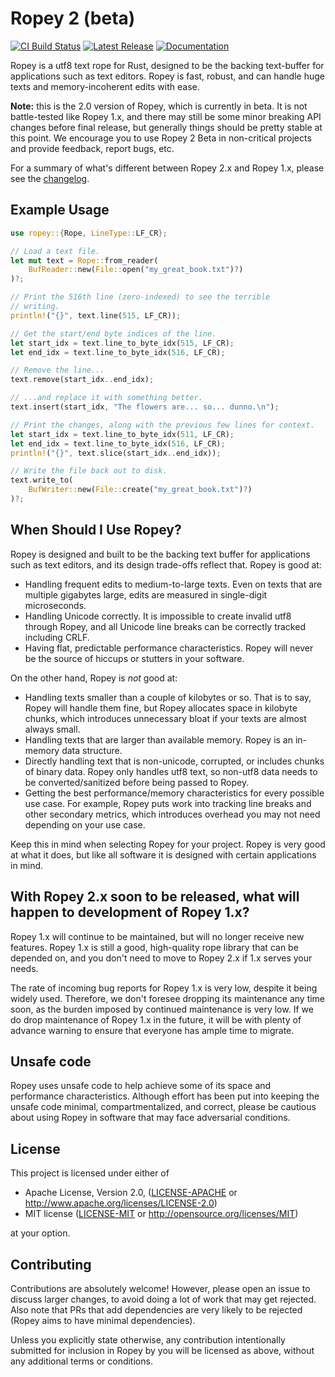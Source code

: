 # Ropey 2 (beta)

[![CI Build Status][github-ci-img]][github-ci]
[![Latest Release][crates-io-badge]][crates-io-url]
[![Documentation][docs-rs-img]][docs-rs-url]

Ropey is a utf8 text rope for Rust, designed to be the backing text-buffer for applications such as text editors.  Ropey is fast, robust, and can handle huge texts and memory-incoherent edits with ease.

**Note:** this is the 2.0 version of Ropey, which is currently in beta.  It is not battle-tested like Ropey 1.x, and there may still be some minor breaking API changes before final release, but generally things should be pretty stable at this point.  We encourage you to use Ropey 2 Beta in non-critical projects and provide feedback, report bugs, etc.

For a summary of what's different between Ropey 2.x and Ropey 1.x, please see the [changelog](CHANGELOG.md#200-alpha-1---2024-10-20).


## Example Usage

```rust
use ropey::{Rope, LineType::LF_CR};

// Load a text file.
let mut text = Rope::from_reader(
    BufReader::new(File::open("my_great_book.txt")?)
)?;

// Print the 516th line (zero-indexed) to see the terrible
// writing.
println!("{}", text.line(515, LF_CR));

// Get the start/end byte indices of the line.
let start_idx = text.line_to_byte_idx(515, LF_CR);
let end_idx = text.line_to_byte_idx(516, LF_CR);

// Remove the line...
text.remove(start_idx..end_idx);

// ...and replace it with something better.
text.insert(start_idx, "The flowers are... so... dunno.\n");

// Print the changes, along with the previous few lines for context.
let start_idx = text.line_to_byte_idx(511, LF_CR);
let end_idx = text.line_to_byte_idx(516, LF_CR);
println!("{}", text.slice(start_idx..end_idx));

// Write the file back out to disk.
text.write_to(
    BufWriter::new(File::create("my_great_book.txt")?)
)?;
```


## When Should I Use Ropey?

Ropey is designed and built to be the backing text buffer for applications such as text editors, and its design trade-offs reflect that.  Ropey is good at:

- Handling frequent edits to medium-to-large texts.  Even on texts that are multiple gigabytes large, edits are measured in single-digit microseconds.
- Handling Unicode correctly.  It is impossible to create invalid utf8 through Ropey, and all Unicode line breaks can be correctly tracked including CRLF.
- Having flat, predictable performance characteristics.  Ropey will never be the source of hiccups or stutters in your software.

On the other hand, Ropey is _not_ good at:

- Handling texts smaller than a couple of kilobytes or so.  That is to say, Ropey will handle them fine, but Ropey allocates space in kilobyte chunks, which introduces unnecessary bloat if your texts are almost always small.
- Handling texts that are larger than available memory.  Ropey is an in-memory data structure.
- Directly handling text that is non-unicode, corrupted, or includes chunks of binary data. Ropey only handles utf8 text, so non-utf8 data needs to be converted/sanitized before being passed to Ropey.
- Getting the best performance/memory characteristics for every possible use case.  For example, Ropey puts work into tracking line breaks and other secondary metrics, which introduces overhead you may not need depending on your use case.

Keep this in mind when selecting Ropey for your project.  Ropey is very good at what it does, but like all software it is designed with certain applications in mind.


## With Ropey 2.x soon to be released, what will happen to development of Ropey 1.x?

Ropey 1.x will continue to be maintained, but will no longer receive new features.  Ropey 1.x is still a good, high-quality rope library that can be depended on, and you don't need to move to Ropey 2.x if 1.x serves your needs.

The rate of incoming bug reports for Ropey 1.x is very low, despite it being widely used.  Therefore, we don't foresee dropping its maintenance any time soon, as the burden imposed by continued maintenance is very low.  If we do drop maintenance of Ropey 1.x in the future, it will be with plenty of advance warning to ensure that everyone has ample time to migrate.


## Unsafe code

Ropey uses unsafe code to help achieve some of its space and performance characteristics.  Although effort has been put into keeping the unsafe code minimal, compartmentalized, and correct, please be cautious about using Ropey in software that may face adversarial conditions.


## License

This project is licensed under either of

 * Apache License, Version 2.0, ([LICENSE-APACHE](LICENSE-APACHE) or http://www.apache.org/licenses/LICENSE-2.0)
 * MIT license ([LICENSE-MIT](LICENSE-MIT) or http://opensource.org/licenses/MIT)

at your option.


## Contributing

Contributions are absolutely welcome!  However, please open an issue to discuss larger changes, to avoid doing a lot of work that may get rejected.  Also note that PRs that add dependencies are very likely to be rejected (Ropey aims to have minimal dependencies).

Unless you explicitly state otherwise, any contribution intentionally submitted for inclusion in Ropey by you will be licensed as above, without any additional terms or conditions.

[crates-io-badge]: https://img.shields.io/crates/v/ropey.svg
[crates-io-url]: https://crates.io/crates/ropey
[github-ci-img]: https://github.com/cessen/ropey/workflows/ci/badge.svg
[github-ci]: https://github.com/cessen/ropey/actions?query=workflow%3Aci
[docs-rs-img]: https://docs.rs/ropey/badge.svg
[docs-rs-url]: https://docs.rs/ropey